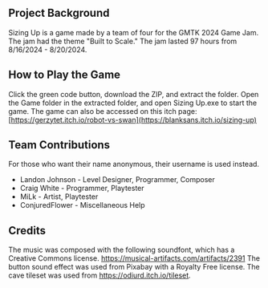 ## Project Background
Sizing Up is a game made by a team of four for the GMTK 2024 Game Jam. 
The jam had the theme "Built to Scale."
The jam lasted 97 hours from 8/16/2024 - 8/20/2024.

## How to Play the Game
Click the green code button, download the ZIP, and extract the folder.
Open the Game folder in the extracted folder, and open Sizing Up.exe to start the game. 
The game can also be accessed on this itch page: [https://gerzytet.itch.io/robot-vs-swan](https://blanksans.itch.io/sizing-up)

## Team Contributions
For those who want their name anonymous, their username is used instead.
- Landon Johnson - Level Designer, Programmer, Composer
- Craig White - Programmer, Playtester
- MiLk - Artist, Playtester
- ConjuredFlower - Miscellaneous Help

## Credits
The music was composed with the following soundfont, which has a Creative Commons license. https://musical-artifacts.com/artifacts/2391
The button sound effect was used from Pixabay with a Royalty Free license.
The cave tileset was used from https://odiurd.itch.io/tileset.
